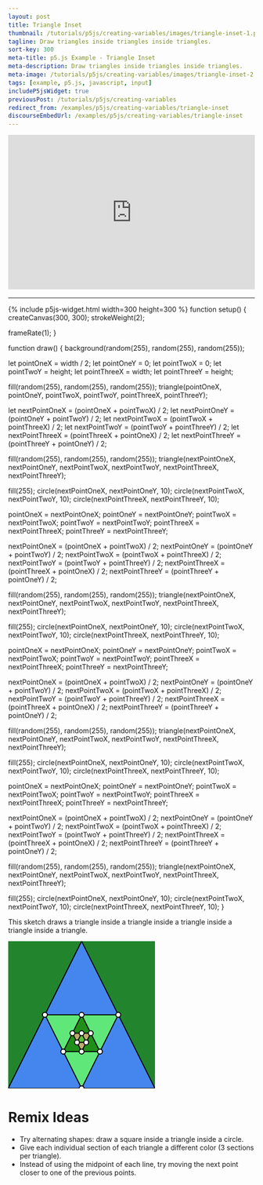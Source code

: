 ```yaml
---
layout: post
title: Triangle Inset
thumbnail: /tutorials/p5js/creating-variables/images/triangle-inset-1.png
tagline: Draw triangles inside triangles inside triangles.
sort-key: 300
meta-title: p5.js Example - Triangle Inset
meta-description: Draw triangles inside triangles inside triangles.
meta-image: /tutorials/p5js/creating-variables/images/triangle-inset-2.png
tags: [example, p5.js, javascript, input]
includeP5jsWidget: true
previousPost: /tutorials/p5js/creating-variables
redirect_from: /examples/p5js/creating-variables/triangle-inset
discourseEmbedUrl: /examples/p5js/creating-variables/triangle-inset
---
```


<iframe width="560" height="315" style="max-width:100%;" src="https://www.youtube.com/embed/Opu8yVn5Qk0" frameborder="0" allow="accelerometer; autoplay; clipboard-write; encrypted-media; gyroscope; picture-in-picture" allowfullscreen></iframe>

---

{% include p5js-widget.html width=300 height=300 %}
function setup() {
  createCanvas(300, 300);
  strokeWeight(2);

  frameRate(1);
}

function draw() {
  background(random(255), random(255), random(255));

  let pointOneX = width / 2;
  let pointOneY = 0;
  let pointTwoX = 0;
  let pointTwoY = height;
  let pointThreeX = width;
  let pointThreeY = height;

  fill(random(255), random(255), random(255));
  triangle(pointOneX, pointOneY,
           pointTwoX, pointTwoY,
           pointThreeX, pointThreeY);

  let nextPointOneX = (pointOneX + pointTwoX) / 2;
  let nextPointOneY = (pointOneY + pointTwoY) / 2;
  let nextPointTwoX = (pointTwoX + pointThreeX) / 2;
  let nextPointTwoY = (pointTwoY + pointThreeY) / 2;
  let nextPointThreeX = (pointThreeX + pointOneX) / 2;
  let nextPointThreeY = (pointThreeY + pointOneY) / 2;

  fill(random(255), random(255), random(255));
  triangle(nextPointOneX, nextPointOneY,
           nextPointTwoX, nextPointTwoY,
           nextPointThreeX, nextPointThreeY);

  fill(255);
  circle(nextPointOneX, nextPointOneY, 10);
  circle(nextPointTwoX, nextPointTwoY, 10);
  circle(nextPointThreeX, nextPointThreeY, 10);

  pointOneX = nextPointOneX;
  pointOneY = nextPointOneY;
  pointTwoX = nextPointTwoX;
  pointTwoY = nextPointTwoY;
  pointThreeX = nextPointThreeX;
  pointThreeY = nextPointThreeY;

  nextPointOneX = (pointOneX + pointTwoX) / 2;
  nextPointOneY = (pointOneY + pointTwoY) / 2;
  nextPointTwoX = (pointTwoX + pointThreeX) / 2;
  nextPointTwoY = (pointTwoY + pointThreeY) / 2;
  nextPointThreeX = (pointThreeX + pointOneX) / 2;
  nextPointThreeY = (pointThreeY + pointOneY) / 2;

  fill(random(255), random(255), random(255));
  triangle(nextPointOneX, nextPointOneY,
           nextPointTwoX, nextPointTwoY,
           nextPointThreeX, nextPointThreeY);

  fill(255);
  circle(nextPointOneX, nextPointOneY, 10);
  circle(nextPointTwoX, nextPointTwoY, 10);
  circle(nextPointThreeX, nextPointThreeY, 10);

  pointOneX = nextPointOneX;
  pointOneY = nextPointOneY;
  pointTwoX = nextPointTwoX;
  pointTwoY = nextPointTwoY;
  pointThreeX = nextPointThreeX;
  pointThreeY = nextPointThreeY;

  nextPointOneX = (pointOneX + pointTwoX) / 2;
  nextPointOneY = (pointOneY + pointTwoY) / 2;
  nextPointTwoX = (pointTwoX + pointThreeX) / 2;
  nextPointTwoY = (pointTwoY + pointThreeY) / 2;
  nextPointThreeX = (pointThreeX + pointOneX) / 2;
  nextPointThreeY = (pointThreeY + pointOneY) / 2;

  fill(random(255), random(255), random(255));
  triangle(nextPointOneX, nextPointOneY,
           nextPointTwoX, nextPointTwoY,
           nextPointThreeX, nextPointThreeY);

  fill(255);
  circle(nextPointOneX, nextPointOneY, 10);
  circle(nextPointTwoX, nextPointTwoY, 10);
  circle(nextPointThreeX, nextPointThreeY, 10);

  pointOneX = nextPointOneX;
  pointOneY = nextPointOneY;
  pointTwoX = nextPointTwoX;
  pointTwoY = nextPointTwoY;
  pointThreeX = nextPointThreeX;
  pointThreeY = nextPointThreeY;

  nextPointOneX = (pointOneX + pointTwoX) / 2;
  nextPointOneY = (pointOneY + pointTwoY) / 2;
  nextPointTwoX = (pointTwoX + pointThreeX) / 2;
  nextPointTwoY = (pointTwoY + pointThreeY) / 2;
  nextPointThreeX = (pointThreeX + pointOneX) / 2;
  nextPointThreeY = (pointThreeY + pointOneY) / 2;

  fill(random(255), random(255), random(255));
  triangle(nextPointOneX, nextPointOneY,
           nextPointTwoX, nextPointTwoY,
           nextPointThreeX, nextPointThreeY);

  fill(255);
  circle(nextPointOneX, nextPointOneY, 10);
  circle(nextPointTwoX, nextPointTwoY, 10);
  circle(nextPointThreeX, nextPointThreeY, 10);
}
</script>

This sketch draws a triangle inside a triangle inside a triangle inside a triangle inside a triangle.

![mouse ripple](/tutorials/p5js/creating-variables/images/triangle-inset-3.png)

# Remix Ideas

- Try alternating shapes: draw a square inside a triangle inside a circle.
- Give each individual section of each triangle a different color (3 sections per triangle).
- Instead of using the midpoint of each line, try moving the next point closer to one of the previous points.
